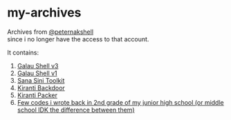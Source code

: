 # my-archives
Archives from [@peternakshell](https://github.com/peternakshell)\
since i no longer have the access to that account.

It contains:

1. [Galau Shell v3](https://github.com/peternakshell/galaushell-3)
2. [Galau Shell v1](https://github.com/peternakshell/galaushell)
3. [Sana Sini Toolkit](https://github.com/peternakshell/sana-sini-toolkit)
4. [Kiranti Backdoor](https://github.com/peternakshell/kirantibackdoorpack)
5. [Kiranti Packer](https://github.com/peternakshell/kirantipack)
6. [Few codes i wrote back in 2nd grade of my junior high school (or middle school IDK the difference between them)](https://github.com/peternakshell/archivecode)

